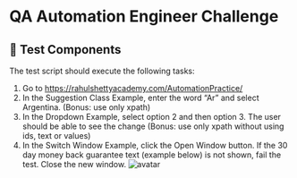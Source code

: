 # QA Automation Engineer Challenge

## 🎯 Test Components

The test script should execute the following tasks:
1. Go to https://rahulshettyacademy.com/AutomationPractice/
2. In the Suggestion Class Example, enter the word “Ar” and select Argentina.
(Bonus: use only xpath)
3. In the Dropdown Example, select option 2 and then option 3. The user should be able to
see the change
(Bonus: use only xpath without using ids, text or values)
4. In the Switch Window Example, click the Open Window button. If the 30 day money back
guarantee text (example below) is not shown, fail the test. Close the new window.
![avatar](.example.png)



